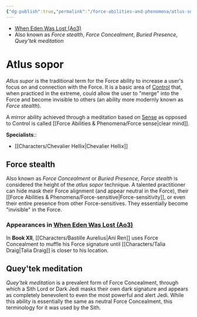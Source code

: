 ```yaml
---
{"dg-publish":true,"permalink":"/force-abilities-and-phenomena/atlus-sopor/","tags":["universal","control","forcepower"],"noteIcon":"saber1"}
---
```


- [When Eden Was Lost (Ao3)](https://archiveofourown.org/works/19334440)
- Also known as *Force stealth*, *Force Concealment*, *Buried Presence*, *Quey'tek meditation*
# Atlus sopor
*Atlus supor* is the traditional term for the Force ability to increase a user's focus on and connection with the Force. It is a basic area of <a href="https://whenedenwaslost.netlify.app/force-abilities-and-phenomena/aspects-of-the-force/#control">Control</a> that, when practiced in the extreme, could allow the user to "merge" into the Force and become invisible to others (an ability more modernly known as *Force stealth*).

A mirror ability achieved through a meditation based on <a href="https://whenedenwaslost.netlify.app/force-abilities-and-phenomena/aspects-of-the-force/#sense">Sense</a> as opposed to Control is called [[Force Abilities & Phenomena/Force sense\|clear mind]].

**Specialists**::
- [[Characters/Chevalier Hellix\|Chevalier Hellix]]
## Force stealth
Also known as *Force Concealment* or *Buried Presence*, *Force stealth* is considered the height of the *atlus sopor* technique. A talented practitioner can hide mask their Force alignment (and appear neutral in the Force), their [[Force Abilities & Phenomena/Force-sensitive\|Force-sensitivity]], or even their entire presence from other Force-sensitives. They essentially become "invisible" in the Force.
### Appearances in [When Eden Was Lost (Ao3)](https://archiveofourown.org/works/19334440)
In **Book XII**, [[Characters/Bastille Aurelius\|Ani Ren]] uses Force Concealment to muffle his Force signature until [[Characters/Talia Draig\|Talia Draig]] is closer to his location. 
## Quey'tek meditation
*Quey'tek meditation* is a prevalent form of Force Concealment, through which a Sith Lord or Dark Jedi masks their own dark signature and appears as completely benevolent to even the most powerful and alert Jedi. While this ability is essentially the same as neutral Force Concealment, this terminology for it was used by the Sith. 